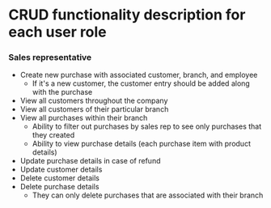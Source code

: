# CRUD functionality description for each user role

### Sales representative
- Create new purchase with associated customer, branch, and employee
    * If it's a new customer, the customer entry should be added along with the purchase
- View all customers throughout the company
- View all customers of their particular branch
- View all purchases within their branch
    * Ability to filter out purchases by sales rep to see only purchases that they created
    * Ability to view purchase details (each purchase item with product details)
- Update purchase details in case of refund
- Update customer details
- Delete customer details
- Delete purchase details
    * They can only delete purchases that are associated with their branch
